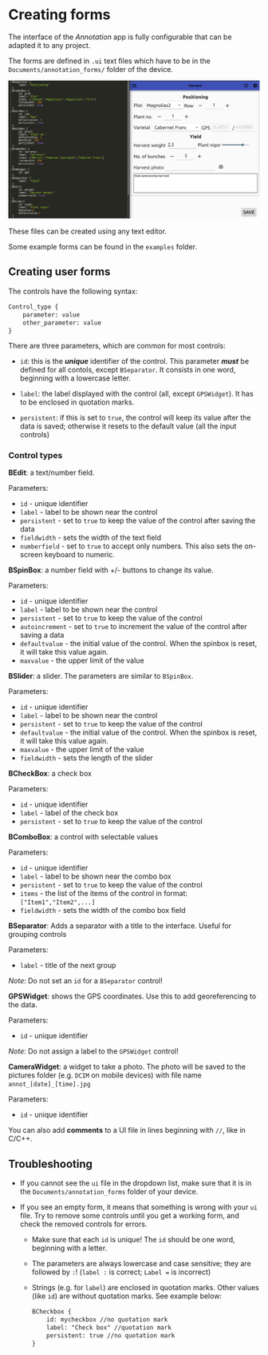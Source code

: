 # Creating forms

The interface of the *Annotation* app is fully configurable that can be adapted it to any project.

The forms are defined in `.ui` text files which have to be in the `Documents/annotation_forms/` folder of the device.

![image](Documentation/screenshot_form.png)

These files can be created using any text editor.

Some example forms can be found in the `examples` folder.

## Creating user forms

The controls have the following syntax:

    Control_type {
        parameter: value
        other_parameter: value
    }

There are three parameters, which are common for most controls:

- `id`: this is the ***unique*** identifier of the control. This parameter ***must*** be defined for all contols, except `BSeparator`. It consists in one word, beginning with a lowercase letter.

- `label`: the label displayed with the control (all, except `GPSWidget`). It has to be enclosed in quotation marks.

- `persistent`: if this is set to `true`, the control will keep its value after the data is saved; otherwise it resets to the default value (all the input controls)

### Control types

**BEdit**: a text/number field.

Parameters:

- `id` - unique identifier
- `label` - label to be shown near the control
- `persistent` - set to `true` to keep the value of the control after saving the data
- `fieldwidth` - sets the width of the text field
- `numberfield` - set to `true` to accept only numbers. This also sets the on-screen keyboard to numeric.

**BSpinBox**: a number field with +/- buttons to change its value.

Parameters:

- `id` - unique identifier
- `label` - label to be shown near the control
- `persistent` - set to `true` to keep the value of the control
- `autoincrement` - set to `true` to increment the value of the control after saving a data
- `defaultvalue` - the initial value of the control. When the spinbox is reset, it will take this value again.
- `maxvalue` - the upper limit of the value

**BSlider**: a slider. The parameters are similar to `BSpinBox`.

Parameters:

- `id` - unique identifier
- `label` - label to be shown near the control
- `persistent` - set to `true` to keep the value of the control
- `defaultvalue` - the initial value of the control. When the spinbox is reset, it will take this value again.
- `maxvalue` - the upper limit of the value
- `fieldwidth` - sets the length of the slider

**BCheckBox**: a check box

Parameters:

- `id` - unique identifier
- `label` - label of the check box
- `persistent` - set to `true` to keep the value of the control

**BComboBox**: a control with selectable values

Parameters:

- `id` - unique identifier
- `label` - label to be shown near the combo box
- `persistent` - set to `true` to keep the value of the control
- `items` - the list of the items of the control in format: `["Item1","Item2",...]`
- `fieldwidth` - sets the width of the combo box field

**BSeparator**: Adds a separator with a title to the interface. Useful for grouping controls

Parameters:

- `label` - title of the next group

*Note:* Do not set an `id` for a `BSeparator` control!

**GPSWidget**: shows the GPS coordinates. Use this to add georeferencing to the data.

Parameters:

- `id` - unique identifier

*Note:* Do not assign a label to the `GPSWidget` control!

**CameraWidget**: a widget to take a photo. The photo will be saved to the pictures folder (e.g. `DCIM` on mobile devices) with file name `annot_[date]_[time].jpg`

Parameters:

- `id` - unique identifier

You can also add **comments** to a UI file in lines beginning with `//`, like in C/C++.

## Troubleshooting

- If you cannot see the `ui` file in the dropdown list, make sure that it is in the `Documents/annotation_forms` folder of your device.

- If you see an empty form, it means that something is wrong with your `ui` file. Try to remove some controls until you get a working form, and check the removed controls for errors.
  
  - Make sure that each `id` is unique! The `id` should be one word, beginning with a letter.
  
  - The parameters are always lowercase and case sensitive; they are followed by `:`! (`label :` is correct; `Label =` is incorrect)
  
  - Strings (e.g. for `label`) are enclosed in quotation marks. Other values (like `id`) are without quotation marks. See example below:
    
    ```
    BCheckbox {
        id: mycheckbox //no quotation mark
        label: "Check box" //quotation mark
        persistent: true //no quotation mark
    }
    ```
    
    